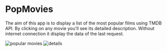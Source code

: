 # PopMovies
The aim of this app is to display a list of the most popular films using TMDB API. By clicking on any movie you'll see its detailed description. Without internet connection it display the data of the last request.

![popular movies](https://user-images.githubusercontent.com/38660161/53411500-4d55e880-39cf-11e9-8fd3-8f214dd99d02.png)
![details](https://user-images.githubusercontent.com/38660161/53411502-4fb84280-39cf-11e9-8405-c2dfd47792fb.png)
